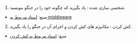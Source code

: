 1. شخصی سازی شده : یاد بگیرید که چگونه خود را در جنگو بنویسید.
- منبع: [اسناد مربوط به middleware](https://docs.djangoproject.com/en/5.0/topics/http/middleware/)
2. کش کردن : مکانیزم های کش کردن و اجرای آن در جنگو را یاد بگیرید.
- منبع: [اسناد مربوط به کش کردن](https://docs.djangoproject.com/en/stable/topics/cache/)
